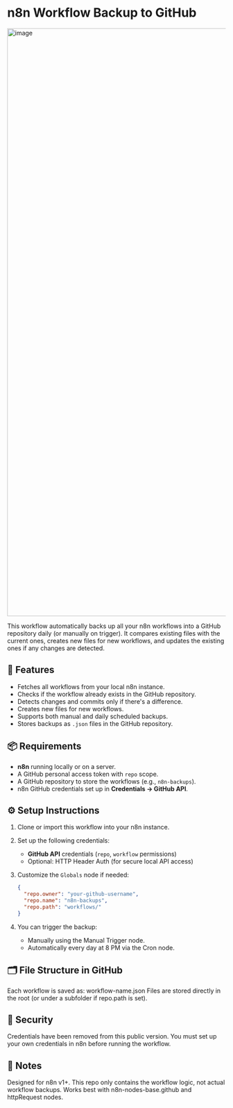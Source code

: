 # n8n Workflow Backup to GitHub
<img width="2756" height="1354" alt="image" src="https://github.com/user-attachments/assets/d6dba0a5-e891-4e9f-a9dc-7c5473f425d9" />


This workflow automatically backs up all your n8n workflows into a GitHub repository daily (or manually on trigger). It compares existing files with the current ones, creates new files for new workflows, and updates the existing ones if any changes are detected.

## 🔁 Features

- Fetches all workflows from your local n8n instance.
- Checks if the workflow already exists in the GitHub repository.
- Detects changes and commits only if there's a difference.
- Creates new files for new workflows.
- Supports both manual and daily scheduled backups.
- Stores backups as `.json` files in the GitHub repository.

## 📦 Requirements

- **n8n** running locally or on a server.
- A GitHub personal access token with `repo` scope.
- A GitHub repository to store the workflows (e.g., `n8n-backups`).
- n8n GitHub credentials set up in **Credentials → GitHub API**.

## ⚙️ Setup Instructions

1. Clone or import this workflow into your n8n instance.
2. Set up the following credentials:
   - **GitHub API** credentials (`repo`, `workflow` permissions)
   - Optional: HTTP Header Auth (for secure local API access)
3. Customize the `Globals` node if needed:
   ```json
   {
     "repo.owner": "your-github-username",
     "repo.name": "n8n-backups",
     "repo.path": "workflows/"
   }


4. You can trigger the backup:

    - Manually using the Manual Trigger node.
    - Automatically every day at 8 PM via the Cron node.

    
## 🗂️ File Structure in GitHub
  Each workflow is saved as: workflow-name.json
  Files are stored directly in the root (or under a subfolder if repo.path is set).

## 🔐 Security
  Credentials have been removed from this public version.
  You must set up your own credentials in n8n before running the workflow.

## 📝 Notes
  Designed for n8n v1+.
  This repo only contains the workflow logic, not actual workflow backups.
  Works best with n8n-nodes-base.github and httpRequest nodes.


